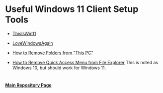 # Useful Windows 11 Client Setup Tools

* [ThisIsWin11](https://github.com/builtbybel/ThisIsWin11)

* [LoveWindowsAgain](https://github.com/builtbybel/LoveWindowsAgain)

* [How to Remove Folders from "This PC"](https://winaero.com/windows-11-remove-folders-from-this-pc/)

* [How to Remove Quick Access Menu from File Explorer](https://community.spiceworks.com/how_to/166304-removing-quick-access-from-windows-10-file-explorer) This is noted as Windows 10, but should work for Windows 11.

#
#### [Main Repository Page](https://github.com/mycroftwilde/portainer_templates)
